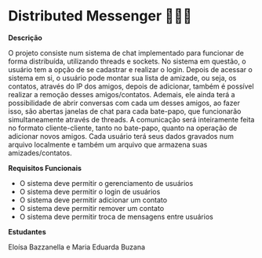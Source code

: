# Distributed Messenger 👨‍👨‍👧

**Descrição**

O projeto consiste num sistema de chat implementado para funcionar de forma distribuída, utilizando threads e sockets. No sistema em questão, o usuário tem a opção de se cadastrar e realizar o login. Depois de acessar o sistema em si, o usuário pode montar sua lista de amizade, ou seja, os contatos, através do IP dos amigos, depois de adicionar, também é possível realizar a remoção desses amigos/contatos. Ademais, ele ainda terá a possibilidade de abrir conversas com cada um desses amigos, ao fazer isso, são abertas janelas de chat para cada bate-papo, que funcionarão simultaneamente através de threads. 
A comunicação será inteiramente feita no formato cliente-cliente, tanto no bate-papo, quanto na operação de adicionar novos amigos. Cada usuário terá seus dados gravados num arquivo localmente e também um arquivo que armazena suas amizades/contatos.

**Requisitos Funcionais**
- O sistema deve permitir o gerenciamento de usuários
- O sistema deve permitir o login de usuários
- O sistema deve permitir adicionar um contato
- O sistema deve permitir remover um contato
- O sistema deve permitir troca de mensagens entre usuários

**Estudantes**

Eloísa Bazzanella e Maria Eduarda Buzana
